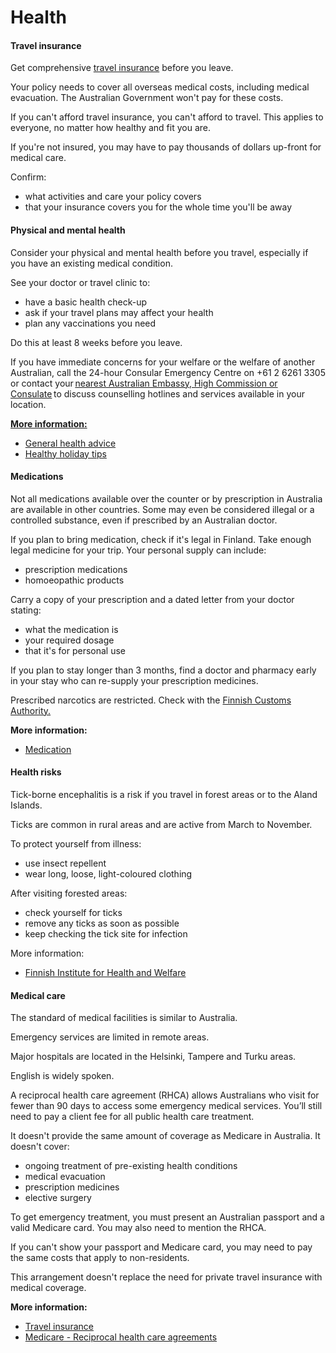 # Health

#### Travel insurance

Get comprehensive [travel insurance](/before-you-go/the-basics/travel-insurance "Travel insurance") before you leave.

Your policy needs to cover all overseas medical costs, including medical evacuation. The Australian Government won't pay for these costs.

If you can't afford travel insurance, you can't afford to travel. This applies to everyone, no matter how healthy and fit you are.

If you're not insured, you may have to pay thousands of dollars up-front for medical care.

Confirm:

* what activities and care your policy covers
* that your insurance covers you for the whole time you'll be away

#### Physical and mental health

Consider your physical and mental health before you travel, especially if you have an existing medical condition.

See your doctor or travel clinic to:

* have a basic health check-up
* ask if your travel plans may affect your health
* plan any vaccinations you need

Do this at least 8 weeks before you leave.

If you have immediate concerns for your welfare or the welfare of another Australian, call the 24-hour Consular Emergency Centre on +61 2 6261 3305 or contact your [nearest Australian Embassy, High Commission or Consulate](https://www.dfat.gov.au/about-us/our-locations/missions/our-embassies-and-consulates-overseas) to discuss counselling hotlines and services available in your location.

[**More information:**](https://sweden.embassy.gov.au/stok/contact-us.html)

* [General health advice](/before-you-go/health "Taking care of your health")
* [Healthy holiday tips](https://www.healthdirect.gov.au/healthy-holiday-tips-infographic)

#### Medications

Not all medications available over the counter or by prescription in Australia are available in other countries. Some may even be considered illegal or a controlled substance, even if prescribed by an Australian doctor.

If you plan to bring medication, check if it's legal in Finland. Take enough legal medicine for your trip. Your personal supply can include:

* prescription medications
* homoeopathic products

Carry a copy of your prescription and a dated letter from your doctor stating:

* what the medication is
* your required dosage
* that it's for personal use

If you plan to stay longer than 3 months, find a doctor and pharmacy early in your stay who can re-supply your prescription medicines.

Prescribed narcotics are restricted. Check with the [Finnish Customs Authority.](http://tulli.fi/en/frontpage)

**More information:**

* [Medication](/before-you-go/health/medications "Medication and medical equipment")

#### Health risks

Tick-borne encephalitis is a risk if you travel in forest areas or to the Aland Islands.

Ticks are common in rural areas and are active from March to November.

To protect yourself from illness:

* use insect repellent
* wear long, loose, light-coloured clothing

After visiting forested areas:

* check yourself for ticks
* remove any ticks as soon as possible
* keep checking the tick site for infection

More information:

* [Finnish Institute for Health and Welfare](https://thl.fi/en/web/thlfi-en/whats-new)

#### Medical care

The standard of medical facilities is similar to Australia.

Emergency services are limited in remote areas.

Major hospitals are located in the Helsinki, Tampere and Turku areas.

English is widely spoken.

A reciprocal health care agreement (RHCA) allows Australians who visit for fewer than 90 days to access some emergency medical services. You’ll still need to pay a client fee for all public health care treatment.

It doesn't provide the same amount of coverage as Medicare in Australia. It doesn't cover:

* ongoing treatment of pre-existing health conditions
* medical evacuation
* prescription medicines
* elective surgery

To get emergency treatment, you must present an Australian passport and a valid Medicare card. You may also need to mention the RHCA.

If you can't show your passport and Medicare card, you may need to pay the same costs that apply to non-residents.

This arrangement doesn't replace the need for private travel insurance with medical coverage.

**More information:**

* [Travel insurance](/node/149)
* [Medicare - Reciprocal health care agreements](https://www.servicesaustralia.gov.au/individuals/services/medicare/reciprocal-health-care-agreements/when-australians-go-overseas/about-reciprocal-health-care-agreements)